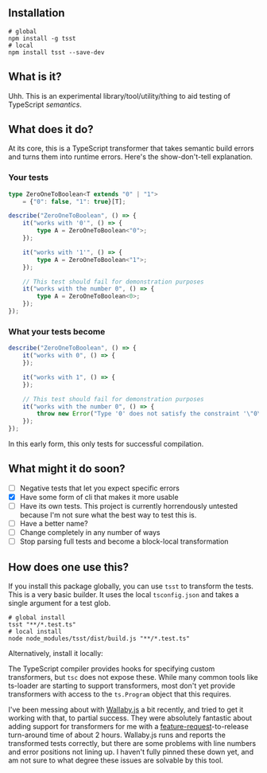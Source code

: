 ## Installation
```
# global
npm install -g tsst
# local
npm install tsst --save-dev
```


## What is it?
Uhh. This is an experimental library/tool/utility/thing to aid testing of TypeScript _semantics_.

## What does it do?
At its core, this is a TypeScript transformer that takes semantic build errors and turns them into runtime errors. Here's the show-don't-tell explanation.

### Your tests
```ts
type ZeroOneToBoolean<T extends "0" | "1">
    = {"0": false, "1": true}[T];

describe("ZeroOneToBoolean", () => {
    it("works with '0'", () => {
        type A = ZeroOneToBoolean<"0">;
    });

    it("works with '1'", () => {
        type A = ZeroOneToBoolean<"1">;
    });

    // This test should fail for demonstration purposes
    it("works with the number 0", () => {
        type A = ZeroOneToBoolean<0>;
    });
});
```
### What your tests become
```ts
describe("ZeroOneToBoolean", () => {
    it("works with 0", () => {
    });

    it("works with 1", () => {
    });

    // This test should fail for demonstration purposes
    it("works with the number 0", () => {
        throw new Error("​​Type '0' does not satisfy the constraint '\"0\" | \"1\"'.​​");
    });
});
```

In this early form, this only tests for successful compilation.

## What might it do soon?
- [ ] Negative tests that let you expect specific errors
- [x] Have some form of cli that makes it more usable
- [ ] Have its own tests. This project is currently horrendously untested because I'm not sure what the best way to test this is.
- [ ] Have a better name?
- [ ] Change completely in any number of ways
- [ ] Stop parsing full tests and become a block-local transformation

## How does one use this?
If you install this package globally, you can use `tsst` to transform the tests. This is a very basic builder. It uses the local `tsconfig.json` and takes a single argument for a test glob.

```
# global install
tsst "**/*.test.ts"
# local install
node node_modules/tsst/dist/build.js "**/*.test.ts"
```

Alternatively, install it locally:

The TypeScript compiler provides hooks for specifying custom transformers, but `tsc` does not expose these. While many common tools like ts-loader are starting to support transformers, most don't yet provide transformers with access to the `ts.Program` object that this requires.

I've been messing about with [Wallaby.js](https://wallabyjs.com/) a bit recently, and tried to get it working with that, to partial success. They were absolutely fantastic about adding support for transformers for me with a [feature-request](https://github.com/wallabyjs/public/issues/1261)-to-release turn-around time of about 2 hours. Wallaby.js runs and reports the transformed tests correctly, but there are some problems with line numbers and error positions not lining up. I haven't fully pinned these down yet, and am not sure to what degree these issues are solvable by this tool.
